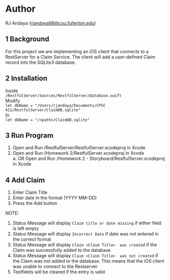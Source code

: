 # Author
RJ Andaya (rjandaya98@csu.fullerton.edu)

## 1 Background
For this project we are implementing an iOS client that connects to a RestServer for a Claim Service. The client will add a user-defined Claim record into the SQLite3 database. 

## 2 Installation
Inside <br/>
`/RestfulServer/Sources/RestfulServer/Database.swift` <br/>
Modify <br/>
`let dbName = "/Users/rjandaya/Documents/CPSC 411/RestfulServer/ClaimDB.sqlite"` <br/>
to <br/>
`let dbName = "/<path>/ClaimDB.sqlite"` <br/>

## 3 Run Program
1. Open and Run /RestfulServer/RestfulServer.xcodeproj in Xcode
2. Open and Run /Homework 2/RestfulServer.xcodeproj in Xcode <br/>
a. OR Open and Run /Homework 2 - Storyboard/RestfulServer.xcodeproj in Xcode

## 4 Add Claim
1. Enter Claim Title
2. Enter date in the format (YYYY MM-DD)
3. Press the Add button <br/>

NOTE: 
1. Status Message will display `Claim title or date missing` if either field is left empty
2. Status Message will display `Incorrect Date` if date was not entered in the correct format <br/>
3. Status Message will display `Claim <Claim Title>  was created` if the Claim was successfully added to the database
4. Status Message will display `Claim <Claim Title>  was not created` if the Claim was not added to the database. This means that the iOS client was unable to connect to the Restserver
5. Textfields will be cleared if the entry is valid

